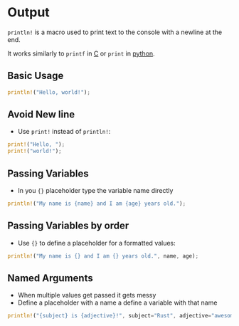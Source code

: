 # Output

`println!` is a macro used to print text to the console with a newline at the end.

It works similarly to `printf` in [C](contents-c.md) or `print` in [python](contents-python.md).

## Basic Usage

```rust
println!("Hello, world!");
```

## Avoid New line

- Use `print!` instead of `println!`:

```rust
print!("Hello, "); 
print!("world!");
```

## Passing Variables

- In you `{}` placeholder type the variable name directly

```rust
println!("My name is {name} and I am {age} years old.");
```

## Passing Variables by order

- Use `{}` to define a placeholder for a formatted values:

```rust
println!("My name is {} and I am {} years old.", name, age);
```

## Named Arguments

- When multiple values get passed it gets messy
- Define a placeholder with a name a define a variable with that name

```rust
println!("{subject} is {adjective}!", subject="Rust", adjective="awesome");
```

